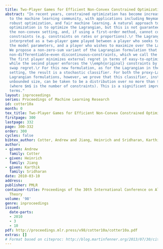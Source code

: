 ```yaml
---
title: Two-Player Games for Efficient Non-Convex Constrained Optimization
abstract: "In recent years, constrained optimization has become increasingly relevant
  to the machine learning community, with applications including Neyman-Pearson classification,
  robust optimization, and fair machine learning. A natural approach to constrained
  optimization is to optimize the Lagrangian, but this is not guaranteed to work in
  the non-convex setting, and, if using a first-order method, cannot cope with non-differentiable
  constraints (e.g. constraints on rates or proportions).\r The Lagrangian can be
  interpreted as a two-player game played between a player who seeks to optimize over
  the model parameters, and a player who wishes to maximize over the Lagrange multipliers.
  We propose a non-zero-sum variant of the Lagrangian formulation that can cope with
  non-differentiable—even discontinuous—constraints, which we call the “proxy-Lagrangian”.
  The first player minimizes external regret in terms of easy-to-optimize “proxy constraints”,
  while the second player enforces the \\emph{original} constraints by minimizing
  swap regret.\r For this new formulation, as for the Lagrangian in the non-convex
  setting, the result is a stochastic classifier. For both the proxy-Lagrangian and
  Lagrangian formulations, however, we prove that this classifier, instead of having
  unbounded size, can be taken to be a distribution over no more than $m+1$ models
  (where $m$ is the number of constraints). This is a significant improvement in practical
  terms."
layout: inproceedings
series: Proceedings of Machine Learning Research
id: cotter10a
month: 0
tex_title: Two-Player Games for Efficient Non-Convex Constrained Optimization
firstpage: 300
lastpage: 332
page: 300-332
order: 300
cycles: false
bibtex_author: Cotter, Andrew and Jiang, Heinrich and Sridharan, Karthik
author:
- given: Andrew
  family: Cotter
- given: Heinrich
  family: Jiang
- given: Karthik
  family: Sridharan
date: 2010-03-10
address: 
publisher: PMLR
container-title: Proceedings of the 30th International Conference on Algorithmic Learning
  Theory
volume: '98'
genre: inproceedings
issued:
  date-parts:
  - 2010
  - 3
  - 10
pdf: http://proceedings.mlr.press/v98/cotter10a/cotter10a.pdf
extras: []
# Format based on citeproc: http://blog.martinfenner.org/2013/07/30/citeproc-yaml-for-bibliographies/
---
```

